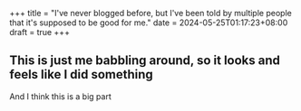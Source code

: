 +++
title = "I've never blogged before, but I've been told by multiple people that it's supposed to be good for me."
date = 2024-05-25T01:17:23+08:00
draft = true
+++

## This is just me babbling around, so it looks and feels like I did something

And I think this is a big part 